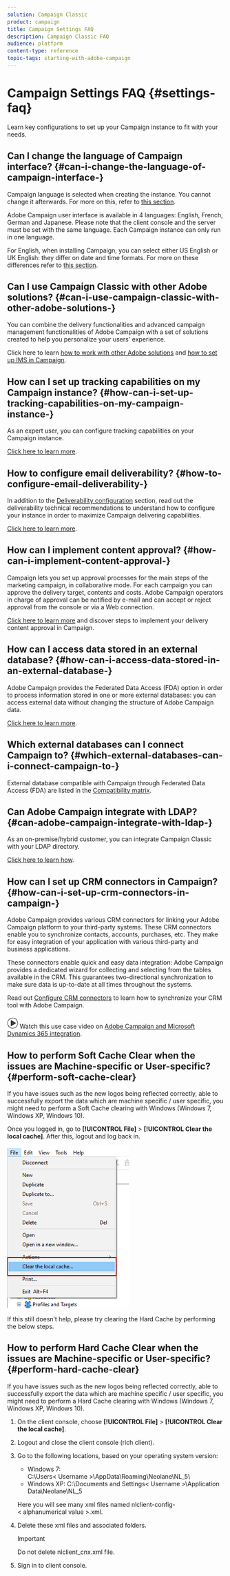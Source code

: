 ```yaml
---
solution: Campaign Classic
product: campaign
title: Campaign Settings FAQ
description: Campaign Classic FAQ
audience: platform
content-type: reference
topic-tags: starting-with-adobe-campaign
---
```


# Campaign Settings FAQ {#settings-faq}

Learn key configurations to set up your Campaign instance to fit with your needs.

## Can I change the language of Campaign interface? {#can-i-change-the-language-of-campaign-interface-}

Campaign language is selected when creating the instance. You cannot change it afterwards. For more on this, refer to [this section](../../installation/using/creating-an-instance-and-logging-on.md).

Adobe Campaign user interface is available in 4 languages: English, French, German and Japanese. Please note that the client console and the server must be set with the same language. Each Campaign instance can only run in one language.

For English, when installing Campaign, you can select either US English or UK English: they differ on date and time formats. For more on these differences refer to [this section](../../platform/using/adobe-campaign-workspace.md#date-and-time).

## Can I use Campaign Classic with other Adobe solutions? {#can-i-use-campaign-classic-with-other-adobe-solutions-}

You can combine the delivery functionalities and advanced campaign management functionalities of Adobe Campaign with a set of solutions created to help you personalize your users' experience.

Click here to learn [how to work with other Adobe solutions](../../integrations/using/about-campaign-integrations.md) and [how to set up IMS in Campaign](../../integrations/using/about-adobe-id.md).

## How can I set up tracking capabilities on my Campaign instance? {#how-can-i-set-up-tracking-capabilities-on-my-campaign-instance-}

As an expert user, you can configure tracking capabilities on your Campaign instance.

[Click here to learn more](../../installation/using/deploying-an-instance.md#tracking-configuration).

## How to configure email deliverability? {#how-to-configure-email-deliverability-}

In addition to the [Deliverability configuration](../../delivery/using/about-deliverability.md#configuration) section, read out the deliverability technical recommendations to understand how to configure your instance in order to maximize Campaign delivering capabilities.

[Click here to learn more](../../delivery/using/technical-recommendations.md).

## How can I implement content approval? {#how-can-i-implement-content-approval-}

Campaign lets you set up approval processes for the main steps of the marketing campaign, in collaborative mode. For each campaign you can approve the delivery target, contents and costs. Adobe Campaign operators in charge of approval can be notified by e-mail and can accept or reject approval from the console or via a Web connection.

[Click here to learn more](../../campaign/using/marketing-campaign-approval.md#checking-and-approving-deliveries) and discover steps to implement your delivery content approval in Campaign.

## How can I access data stored in an external database? {#how-can-i-access-data-stored-in-an-external-database-}

Adobe Campaign provides the Federated Data Access (FDA) option in order to process information stored in one or more external databases: you can access external data without changing the structure of Adobe Campaign data.

[Click here to learn more](../../installation/using/connecting-to-database.md).

## Which external databases can I connect Campaign to? {#which-external-databases-can-i-connect-campaign-to-}

External database compatible with Campaign through Federated Data Access (FDA) are listed in the [Compatibility matrix](../../rn/using/compatibility-matrix.md).

## Can Adobe Campaign integrate with LDAP? {#can-adobe-campaign-integrate-with-ldap-}

As an on-premise/hybrid customer, you can integrate Campaign Classic with your LDAP directory.

[Click here to learn how](../../installation/using/connecting-through-ldap.md).

## How can I set up CRM connectors in Campaign? {#how-can-i-set-up-crm-connectors-in-campaign-}

Adobe Campaign provides various CRM connectors for linking your Adobe Campaign platform to your third-party systems. These CRM connectors enable you to synchronize contacts, accounts, purchases, etc. They make for easy integration of your application with various third-party and business applications.

These connectors enable quick and easy data integration: Adobe Campaign provides a dedicated wizard for collecting and selecting from the tables available in the CRM. This guarantees two-directional synchronization to make sure data is up-to-date at all times throughout the systems.

Read out [Configure CRM connectors](../../platform/using/crm-connectors.md) to learn how to synchronize your CRM tool with Adobe Campaign.

![](assets/do-not-localize/how-to-video.png) Watch this use case video on [Adobe Campaign and Microsoft Dynamics 365 integration](https://helpx.adobe.com/campaign/kt/acc/using/acc-integrate-dynamics365-with-acc-feature-video-set-up.html).

## How to perform Soft Cache Clear when the issues are Machine-specific or User-specific? {#perform-soft-cache-clear}

If you have issues such as the new logos being reflected correctly, able to successfully export the data which are machine specific / user specific, you might need to perform a Soft Cache clearing with Windows (Windows 7, Windows XP, Windows 10).

Once you logged in, go to **[!UICONTROL File]** > **[!UICONTROL Clear the local cache]**. After this, logout and log back in.

![](assets/faq_soft_cache.png)

If this still doesn’t help, please try clearing the Hard Cache by performing the below steps.

## How to perform Hard Cache Clear when the issues are Machine-specific or User-specific? {#perform-hard-cache-clear}

If you have issues such as the new logos being reflected correctly, able to successfully export the data which are machine specific / user specific, you might need to perform a Hard Cache clearing with Windows (Windows 7, Windows XP, Windows 10).

1. On the client console, choose **[!UICONTROL File]** > **[!UICONTROL Clear the local cache]**.

1. Logout and close the client console (rich client).

1. Go to the following locations, based on your operating system version:

    * Windows 7: C:\Users\<&nbsp;Username&nbsp;>\AppData\Roaming\Neolane\NL_5\
    * Windows XP: C:\Documents and Settings\<&nbsp;Username&nbsp;>\Application Data\Neolane\NL_5

    Here you will see many xml files named nlclient-config-<&nbsp;alphanumerical value&nbsp;>.xml.

1. Delete these xml files and associated folders.

    >[!IMPORTANT]
    >
    >Do not delete nlclient_cnx.xml file.

1. Sign in to client console.